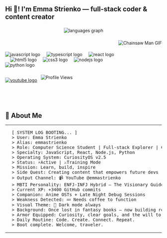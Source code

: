 <h2 align="left">Hi 👋! I'm Emma Strienko — full-stack coder & content creator</h2>

###

<div align="center">
  <img src="https://github-readme-stats.vercel.app/api/top-langs?username=emmastrienko&locale=en&hide_title=false&layout=compact&card_width=320&langs_count=5&theme=dracula&hide_border=false" height="150" alt="languages graph" />
</div>

###

<img align="right" height="200" src="https://www.gifcen.com/wp-content/uploads/2022/10/chainsaw-man-gif-18.gif" alt="Chainsaw Man GIF" />

###

<div align="left" style="margin-top: 60px;">
  <img src="https://cdn.jsdelivr.net/gh/devicons/devicon/icons/javascript/javascript-original.svg" height="30" alt="javascript logo" />
  <img width="12" />
  <img src="https://cdn.jsdelivr.net/gh/devicons/devicon/icons/typescript/typescript-original.svg" height="30" alt="typescript logo" />
  <img width="12" />
  <img src="https://cdn.jsdelivr.net/gh/devicons/devicon/icons/react/react-original.svg" height="30" alt="react logo" />
  <img width="12" />
  <img src="https://cdn.jsdelivr.net/gh/devicons/devicon/icons/html5/html5-original.svg" height="30" alt="html5 logo" />
  <img width="12" />
  <img src="https://cdn.jsdelivr.net/gh/devicons/devicon/icons/css3/css3-original.svg" height="30" alt="css3 logo" />
  <img width="12" />
  <img src="https://cdn.jsdelivr.net/gh/devicons/devicon/icons/nodejs/nodejs-original.svg" height="30" alt="nodejs logo" />
  <img width="12" />
  <img src="https://cdn.jsdelivr.net/gh/devicons/devicon/icons/python/python-original.svg" height="30" alt="python logo" />
  <img width="12" />
</div>

###

<div align="left" style="display: flex; align-items: center; gap: 12px;">
  <a href="https://www.youtube.com/@emmastrienko" target="_blank" rel="noopener noreferrer">
    <img src="https://img.shields.io/static/v1?message=Youtube&logo=youtube&label=&color=FF0000&logoColor=white&labelColor=&style=for-the-badge" height="35" alt="youtube logo" />
  </a>
  <img draggable="false" style="height:35px;" src="https://komarev.com/ghpvc/?username=emmastrienko&style=for-the-badge&color=1C8C8C" alt="Profile Views" />

</div>

<br clear="both">

## 🧬 About Me

<table>
  <tr>
    <td width="190px">
      <img src="./yor.png" width="190px" />
    </td>
    <td>
      <pre>
[ SYSTEM LOG BOOTING... ]
> User: Emma Strienko
> Alias: emmastrienko
> Role: Computer Science Student | Full-stack Explorer | Content Creator
> Specialty: JavaScript, React, Node.js, Python
> Operating System: CuriosityOS v2.5
> Status: ⚡Active | ⚔️Training Mode
> Mission: Learn, build, inspire
> Side Quest: Creating content that empowers future devs
> Output Channel: 📹 YouTube @emmastrienko
> MBTI Personality: ENFJ-INFJ Hybrid — The Visionary Guide
> Current XP: +3400 GitHub commits
> Companion: Anime OSTs + Late Night Debug Sessions
> Weakness Detected: 💤 Needs coffee to function
> Visual Theme: 🌙 Dark mode always
> Background: Once lost in fantasy books — now building real-world magic with code
> Armor Equipped: Curiosity, clear goals, and the will to never give up
> Daily Routine: Code. Create. Connect. Repeat.
> Boot complete. Welcome, traveler.
</pre>
    </td>
  </tr>
</table>

